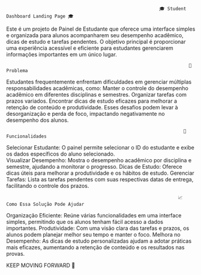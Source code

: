                                                              🎓 Student Dashboard Landing Page 🎓
Este é um projeto de Painel de Estudante que oferece uma interface simples e organizada para alunos acompanharem seu desempenho acadêmico, dicas de estudo e tarefas pendentes. O objetivo principal é proporcionar uma experiência acessível e eficiente para estudantes gerenciarem informações importantes em um único lugar.





                                                                        🚀 Problema
Estudantes frequentemente enfrentam dificuldades em gerenciar múltiplas responsabilidades acadêmicas, como: 
Manter o controle do desempenho acadêmico em diferentes disciplinas e semestres.
Organizar tarefas com prazos variados.
Encontrar dicas de estudo eficazes para melhorar a retenção de conteúdo e produtividade.
Esses desafios podem levar à desorganização e perda de foco, impactando negativamente no desempenho dos alunos.

                                                                      🌟 Funcionalidades 
Selecionar Estudante: O painel permite selecionar o ID do estudante e exibe os dados específicos do aluno selecionado.    
Visualizar Desempenho: Mostra o desempenho acadêmico por disciplina e semestre, ajudando a monitorar o progresso.
Dicas de Estudo: Oferece dicas úteis para melhorar a produtividade e os hábitos de estudo.
Gerenciar Tarefas: Lista as tarefas pendentes com suas respectivas datas de entrega, facilitando o controle dos prazos.


                                                                    📈 Como Essa Solução Pode Ajudar
Organização Eficiente: Reúne várias funcionalidades em uma interface simples, permitindo que os alunos tenham fácil acesso a dados importantes.
Produtividade: Com uma visão clara das tarefas e prazos, os alunos podem planejar melhor seu tempo e manter o foco.
Melhora no Desempenho: As dicas de estudo personalizadas ajudam a adotar práticas mais eficazes, aumentando a retenção de conteúdo e os resultados nas provas.



KEEP MOVING FORWARD 🚀
